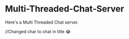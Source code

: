 # Multi-Threaded-Chat-Server
Here's a Multi Threaded Chat server.  

//Changed char to chat in title :joy:
